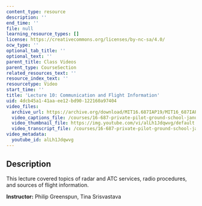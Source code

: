 ```yaml
---
content_type: resource
description: ''
end_time: ''
file: null
learning_resource_types: []
license: https://creativecommons.org/licenses/by-nc-sa/4.0/
ocw_type: ''
optional_tab_title: ''
optional_text: ''
parent_title: Class Videos
parent_type: CourseSection
related_resources_text: ''
resource_index_text: ''
resourcetype: Video
start_time: ''
title: 'Lecture 10: Communication and Flight Information'
uid: 4dcb45a1-41aa-ee12-bd90-122160a97404
video_files:
  archive_url: https://archive.org/download/MIT16.687IAP19/MIT16_687IAP19_lec10_300k.mp4
  video_captions_file: /courses/16-687-private-pilot-ground-school-january-iap-2019/e6a025149cf354d3bbf55fff26b14a93_alLh1Jdqwvg.vtt
  video_thumbnail_file: https://img.youtube.com/vi/alLh1Jdqwvg/default.jpg
  video_transcript_file: /courses/16-687-private-pilot-ground-school-january-iap-2019/247672a4af8522b03a278a0daaa9998e_alLh1Jdqwvg.pdf
video_metadata:
  youtube_id: alLh1Jdqwvg
---
```


Description
-----------

This lecture covered topics of radar and ATC services, radio procedures, and sources of flight information.

**Instructor:** Philip Greenspun, Tina Srisvastava

